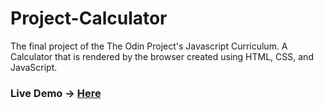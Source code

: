 # Project-Calculator
The final project of the The Odin Project's Javascript Curriculum.
A Calculator that is rendered by the browser created using HTML, CSS, and JavaScript.

<h3>Live Demo -> <a href="https://ninjasaysherro.github.io/Project-Calculator">Here</a></h3>
